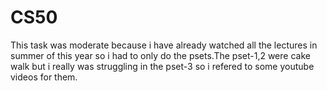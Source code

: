 # CS50
This task was moderate because i have already watched all the lectures in summer of this year so i had to only do the psets.The pset-1,2 were cake walk but i really was struggling in the pset-3 so i refered to some youtube videos for them.  

